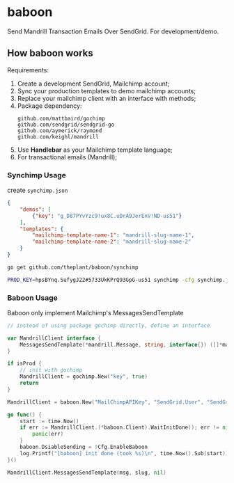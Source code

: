 # baboon

Send Mandrill Transaction Emails Over SendGrid. For development/demo.

## How baboon works

Requirements:

1. Create a development SendGrid, Mailchimp account;
2. Sync your production templates to demo mailchimp accounts;
3. Replace your mailchimp client with an interface with methods;
4. Package dependency:
	```
	github.com/mattbaird/gochimp
	github.com/sendgrid/sendgrid-go
	github.com/aymerick/raymond
	github.com/keighl/mandrill
	```
5. Use __Handlebar__ as your Mailchimp template language;
6. For transactional emails (Mandrill);

### Synchimp Usage

create `synchimp.json`

```json
{
	"demos": [
		{"key": "g_D87PYvYzc9!ux8C.uDrA9JerEnV!ND-us51"}
	],
	"templates": {
		"mailchimp-template-name-1": "mandrill-slug-name-1",
		"mailchimp-template-name-2": "mandrill-slug-name-2"
	}
}
```

```bash
go get github.com/theplant/baboon/synchimp

PROD_KEY=hpsBYnq.SufygJ22#5733UkKPrQ93GpG-us51 synchimp -cfg synchimp.json
```

### Baboon Usage

Baboon only implement Mailchimp's MessagesSendTemplate

```go
// instead of using package gochimp directly, define an interface

var MandrillClient interface {
	MessagesSendTemplate(*mandrill.Message, string, interface{}) ([]*mandrill.Response, error)
}

if isProd {
	// init with gochimp
	MandrillClient = gochimp.New("key", true)
	return
}

MandrillClient = baboon.New("MailChimpAPIKey", "SendGrid.User", "SendGrid.Pw")

go func() {
	start := time.Now()
	if err := MandrillClient.(*baboon.Client).WaitInitDone(); err != nil {
		panic(err)
	}
	baboon.DsiableSending = !Cfg.EnableBaboon
	log.Printf("[baboon] init done (took %s)\n", time.Now().Sub(start))
}()

MandrillClient.MessagesSendTemplate(msg, slug, nil)
```
